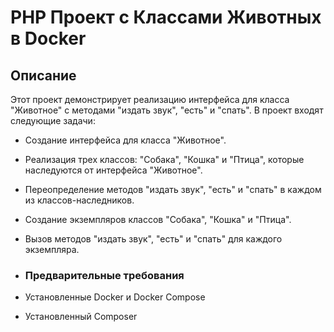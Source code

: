 # PHP Проект с Классами Животных в Docker

## Описание

Этот проект демонстрирует реализацию интерфейса для класса "Животное" с методами "издать звук", "есть" и "спать". В проект входят следующие задачи:
- Создание интерфейса для класса "Животное".
- Реализация трех классов: "Собака", "Кошка" и "Птица", которые наследуются от интерфейса "Животное".
- Переопределение методов "издать звук", "есть" и "спать" в каждом из классов-наследников.
- Создание экземпляров классов "Собака", "Кошка" и "Птица".
- Вызов методов "издать звук", "есть" и "спать" для каждого экземпляра.

- ### Предварительные требования

- Установленные Docker и Docker Compose
- Установленный Composer
